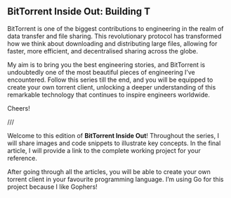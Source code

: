 
## BitTorrent Inside Out: Building T

BitTorrent is one of the biggest contributions to engineering in the realm of data transfer and file sharing. This revolutionary protocol has transformed how we think about downloading and distributing large files, allowing for faster, more efficient, and decentralised sharing across the globe.

My aim is to bring you the best engineering stories, and BitTorrent is undoubtedly one of the most beautiful pieces of engineering I’ve encountered. Follow this series till the end, and you will be equipped to create your own torrent client, unlocking a deeper understanding of this remarkable technology that continues to inspire engineers worldwide.

Cheers!

/// 

Welcome to this edition of **BitTorrent Inside Out**! Throughout the series, I will share images and code snippets to illustrate key concepts. In the final article, I will provide a link to the complete working project for your reference.

After going through all the articles, you will be able to create your own torrent client in your favourite programming language. I’m using Go for this project because I like Gophers!

